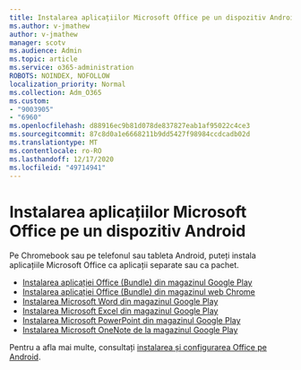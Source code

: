 ```yaml
---
title: Instalarea aplicațiilor Microsoft Office pe un dispozitiv Android
ms.author: v-jmathew
author: v-jmathew
manager: scotv
ms.audience: Admin
ms.topic: article
ms.service: o365-administration
ROBOTS: NOINDEX, NOFOLLOW
localization_priority: Normal
ms.collection: Adm_O365
ms.custom:
- "9003905"
- "6960"
ms.openlocfilehash: d88916ec9b81d078de837827eab1af95022c4ce3
ms.sourcegitcommit: 87c8d0a1e6668211b9dd5427f98984ccdcadb02d
ms.translationtype: MT
ms.contentlocale: ro-RO
ms.lasthandoff: 12/17/2020
ms.locfileid: "49714941"
---
```

# <a name="install-microsoft-office-apps-on-an-android-device"></a>Instalarea aplicațiilor Microsoft Office pe un dispozitiv Android

Pe Chromebook sau pe telefonul sau tableta Android, puteți instala aplicațiile Microsoft Office ca aplicații separate sau ca pachet.

- [Instalarea aplicației Office (Bundle) din magazinul Google Play](https://go.microsoft.com/fwlink/?linkid=2137009)
- [Instalarea aplicației Office (Bundle) din magazinul web Chrome](https://go.microsoft.com/fwlink/?linkid=2137212)
- [Instalarea Microsoft Word din magazinul Google Play](https://go.microsoft.com/fwlink/?linkid=2136994)
- [Instalarea Microsoft Excel din magazinul Google Play](https://go.microsoft.com/fwlink/?linkid=2137120)
- [Instalarea Microsoft PowerPoint din magazinul Google Play](https://go.microsoft.com/fwlink/?linkid=2137121)
- [Instalarea Microsoft OneNote de la magazinul Google Play](https://go.microsoft.com/fwlink/?linkid=2137211)

Pentru a afla mai multe, consultați [instalarea și configurarea Office pe Android](https://go.microsoft.com/fwlink/?linkid=2135287).
